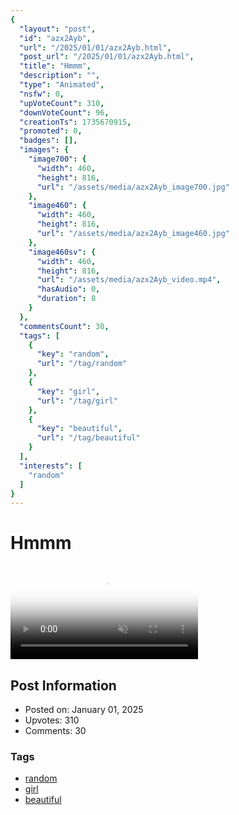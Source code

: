 ```yaml
---
{
  "layout": "post",
  "id": "azx2Ayb",
  "url": "/2025/01/01/azx2Ayb.html",
  "post_url": "/2025/01/01/azx2Ayb.html",
  "title": "Hmmm",
  "description": "",
  "type": "Animated",
  "nsfw": 0,
  "upVoteCount": 310,
  "downVoteCount": 96,
  "creationTs": 1735670915,
  "promoted": 0,
  "badges": [],
  "images": {
    "image700": {
      "width": 460,
      "height": 816,
      "url": "/assets/media/azx2Ayb_image700.jpg"
    },
    "image460": {
      "width": 460,
      "height": 816,
      "url": "/assets/media/azx2Ayb_image460.jpg"
    },
    "image460sv": {
      "width": 460,
      "height": 816,
      "url": "/assets/media/azx2Ayb_video.mp4",
      "hasAudio": 0,
      "duration": 8
    }
  },
  "commentsCount": 30,
  "tags": [
    {
      "key": "random",
      "url": "/tag/random"
    },
    {
      "key": "girl",
      "url": "/tag/girl"
    },
    {
      "key": "beautiful",
      "url": "/tag/beautiful"
    }
  ],
  "interests": [
    "random"
  ]
}
---
```


# Hmmm

<video controls playsinline loop muted poster="/assets/media/azx2Ayb_image460.jpg">
  <source src="/assets/media/azx2Ayb_video.mp4" type="video/mp4">
  Your browser does not support the video tag.
</video>

## Post Information

- Posted on: January 01, 2025
- Upvotes: 310
- Comments: 30

### Tags

- [random](/tag/random)
- [girl](/tag/girl)
- [beautiful](/tag/beautiful)
